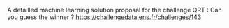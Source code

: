 A detailled machine learning solution proposal for the challenge QRT : Can you guess the winner ? https://challengedata.ens.fr/challenges/143
